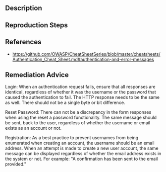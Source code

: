 ## Description


## Reproduction Steps


## References

- https://github.com/OWASP/CheatSheetSeries/blob/master/cheatsheets/Authentication_Cheat_Sheet.md#authentication-and-error-messages


## Remediation Advice

Login: When an authentication request fails, ensure that all responses are identical, regardless of whether it was the username or the password that caused the authentication to fail. The HTTP response needs to be the same as well. There should not be a single byte or bit difference.

Reset Password: There can not be a discrepancy in the form responses when using the reset a password functionality. The same message should be sent, back to the user, regardless of whether the username or email exists as an account or not.

Registration: As a best practice to prevent usernames from being enumerated when creating an account, the username should be an email address. When an attempt is made to create a new user account, the same message can be displayed regardless of whether the email address exists in the system or not. For example: "A confirmation has been sent to the email provided."
